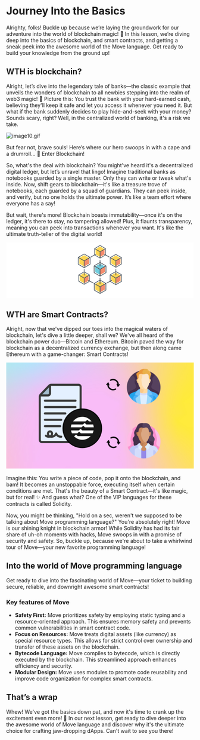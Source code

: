 # Journey Into the Basics

Alrighty, folks! Buckle up because we’re laying the groundwork for our adventure into the world of blockchain magic! 🌟 In this lesson, we’re diving deep into the basics of blockchain, and smart contracts, and getting a sneak peek into the awesome world of the Move language. Get ready to build your knowledge from the ground up!

## WTH is blockchain?

Alright, let’s dive into the legendary tale of banks—the classic example that unveils the wonders of blockchain to all newbies stepping into the realm of web3 magic! 💫 Picture this: You trust the bank with your hard-earned cash, believing they'll keep it safe and let you access it whenever you need it. But what if the bank suddenly decides to play hide-and-seek with your money? Sounds scary, right? Well, in the centralized world of banking, it's a risk we take.

![image10.gif](https://github.com/0xmetaschool/Learning-Projects/blob/main/assests_for_all/aptos-c2-building-on-aptos-assets/Journey%20Into%20the%20Basics/image10.gif?raw=true)

But fear not, brave souls! Here’s where our hero swoops in with a cape and a drumroll... 🥁 Enter Blockchain!

So, what's the deal with blockchain? You might've heard it's a decentralized digital ledger, but let’s unravel that lingo! Imagine traditional banks as notebooks guarded by a single master. Only they can write or tweak what's inside. Now, shift gears to blockchain—it's like a treasure trove of notebooks, each guarded by a squad of guardians. They can peek inside, and verify, but no one holds the ultimate power. It’s like a team effort where everyone has a say!

But wait, there's more! Blockchain boasts immutability—once it's on the ledger, it's there to stay, no tampering allowed! Plus, it flaunts transparency, meaning you can peek into transactions whenever you want. It's like the ultimate truth-teller of the digital world!

![image66.gif](https://github.com/0xmetaschool/Learning-Projects/blob/main/assests_for_all/aptos-c2-building-on-aptos-assets/Journey%20Into%20the%20Basics/image66.gif?raw=true)

## WTH are Smart Contracts?

Alright, now that we've dipped our toes into the magical waters of blockchain, let's dive a little deeper, shall we? We've all heard of the blockchain power duo—Bitcoin and Ethereum. Bitcoin paved the way for blockchain as a decentralized currency exchange, but then along came Ethereum with a game-changer: Smart Contracts!

![image5.png](https://github.com/0xmetaschool/Learning-Projects/blob/main/assests_for_all/aptos-c2-building-on-aptos-assets/Journey%20Into%20the%20Basics/image5.png?raw=true)

Imagine this: You write a piece of code, pop it onto the blockchain, and bam! It becomes an unstoppable force, executing itself when certain conditions are met. That's the beauty of a Smart Contract—it's like magic, but for real! ✨ And guess what? One of the VIP languages for these contracts is called Solidity.

Now, you might be thinking, "Hold on a sec, weren't we supposed to be talking about Move programming language?" You're absolutely right! Move is our shining knight in blockchain armor! While Solidity has had its fair share of uh-oh moments with hacks, Move swoops in with a promise of security and safety. So, buckle up, because we're about to take a whirlwind tour of Move—your new favorite programming language!

## Into the world of Move programming language

Get ready to dive into the fascinating world of Move—your ticket to building secure, reliable, and downright awesome smart contracts!

### Key features of Move

- **Safety First:** Move prioritizes safety by employing static typing and a resource-oriented approach. This ensures memory safety and prevents common vulnerabilities in smart contract code.
- **Focus on Resources:** Move treats digital assets (like currency) as special resource types. This allows for strict control over ownership and transfer of these assets on the blockchain.
- **Bytecode Language:** Move compiles to bytecode, which is directly executed by the blockchain. This streamlined approach enhances efficiency and security.
- **Modular Design:** Move uses modules to promote code reusability and improve code organization for complex smart contracts.

## That’s a wrap

Whew! We've got the basics down pat, and now it's time to crank up the excitement even more! 🚀 In our next lesson, get ready to dive deeper into the awesome world of Move language and discover why it's the ultimate choice for crafting jaw-dropping dApps. Can't wait to see you there!